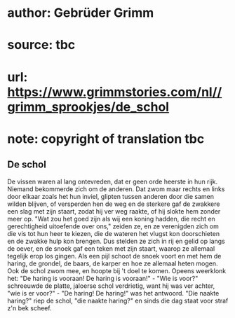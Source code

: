 # author: Gebrüder Grimm
# source: tbc
# url: https://www.grimmstories.com/nl//grimm_sprookjes/de_schol
# note: copyright of translation tbc

## De schol 

De vissen waren al lang ontevreden, dat er geen orde heerste in hun
rijk. Niemand bekommerde zich om de anderen. Dat zwom maar rechts en
links door elkaar zoals het hun inviel, glipten tussen anderen door die
samen wilden blijven, of versperden hen de weg en de sterkere gaf de
zwakkere een slag met zijn staart, zodat hij ver weg raakte, of hij
slokte hem zonder meer op. "Wat zou het goed zijn als wij een koning
hadden, die recht en gerechtigheid uitoefende over ons," zeiden ze, en
ze verenigden zich om die vis tot hun heer te kiezen, die de wateren het
vlugst kon doorschieten en de zwakke hulp kon brengen. Dus stelden ze
zich in rij en gelid op langs de oever, en de snoek gaf een teken met
zijn staart, waarop ze allemaal tegelijk erop los gingen. Als een pijl
schoot de snoek voort en met hem de haring, de grondel, de baars, de
karper en hoe ze allemaal heten mogen. Ook de schol zwom mee, en hoopte
bij 't doel te komen.
Opeens weerklonk het: "De haring is vooraan! De haring is vooraan!" -
"Wie is voor?" schreeuwde de platte, jaloerse schol verdrietig, want
hij was ver achter, "wie is er voor?" - "De haring! De haring!" was
het antwoord. "Die naakte haring?" riep de schol, "die naakte
haring?" en sinds die dag staat voor straf z'n bek scheef.
